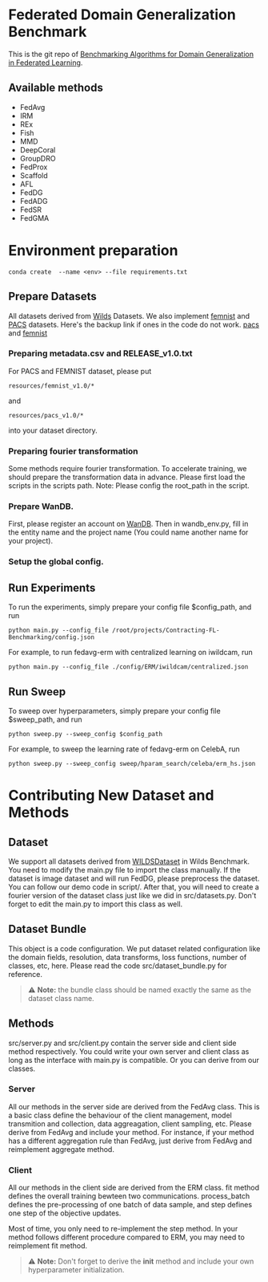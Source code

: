 # Federated Domain Generalization Benchmark

This is the git repo of [Benchmarking Algorithms for Domain Generalization in Federated Learning](https://openreview.net/forum?id=wprSv7ichW).

## Available methods
* FedAvg
* IRM
* REx
* Fish
* MMD
* DeepCoral
* GroupDRO
* FedProx
* Scaffold
* AFL
* FedDG
* FedADG
* FedSR
* FedGMA

# Environment preparation
```
conda create  --name <env> --file requirements.txt
```

## Prepare Datasets
All datasets derived from [Wilds](https://wilds.stanford.edu/) Datasets. We also implement [femnist](https://leaf.cmu.edu/) and [PACS](https://arxiv.org/abs/2007.01434) datasets.
Here's the backup link if ones in the code do not work. [pacs](https://drive.google.com/file/d/1qIcjspcQrbx6iDDDE1kYz3ccGjyr5485/view?usp=sharing) and [femnist](https://drive.google.com/file/d/12s5rMqVWpw7x1JFYtKQM1cisBgHot01M/view?usp=sharing)

### Preparing metadata.csv and RELEASE_v1.0.txt
For PACS and FEMNIST dataset, please put 
```
resources/femnist_v1.0/* 
```
and 
```
resources/pacs_v1.0/* 
```
into your dataset directory.

### Preparing fourier transformation
Some methods require fourier transformation. To accelerate training, we should prepare the transformation data in advance. Please first load the scripts in the scripts path. Note: Please config the root_path in the script.

### Prepare WanDB.
First, please register an account on [WanDB](https://wandb.ai/). Then in wandb_env.py, fill in the entity name and the project name (You could name another name for your project).

### Setup the global config.

## Run Experiments
To run the experiments, simply prepare your config file $config_path, and run
```
python main.py --config_file /root/projects/Contracting-FL-Benchmarking/config.json
```
For example, to run fedavg-erm with centralized learning on iwildcam, run
```
python main.py --config_file ./config/ERM/iwildcam/centralized.json
```
## Run Sweep
To sweep over hyperparameters, simply prepare your config file $sweep_path, and run
```
python sweep.py --sweep_config $config_path
```
For example, to sweep the learning rate of fedavg-erm on CelebA, run
```
python sweep.py --sweep_config sweep/hparam_search/celeba/erm_hs.json
```

# Contributing New Dataset and Methods
## Dataset
We support all datasets derived from [WILDSDataset](https://github.com/p-lambda/wilds/blob/main/wilds/datasets/wilds_dataset.py) in Wilds Benchmark. You need to modify the main.py file to import the class manually. If the dataset is image dataset and will run FedDG, please preprocess the dataset. You can follow our demo code in script/. After that, you will need to create a fourier version of the dataset class just like we did in src/datasets.py. Don't forget to edit the main.py to import this class as well.

## Dataset Bundle
This object is a code configuration. We put dataset related configuration like the domain fields, resolution, data transforms, loss functions, number of classes, etc, here. Please read the code src/dataset_bundle.py for reference.
> ⚠️ **Note:** the bundle class should be named exactly the same as the dataset class name.

## Methods
src/server.py and src/client.py contain the server side and client side method respectively. You could write your own server and client class as long as the interface with main.py is compatible. Or you can derive from our classes.

### Server
All our methods in the server side are derived from the FedAvg class. This is a basic class define the behaviour of the client management, model transmition and collection, data aggreagation, client sampling, etc. Please derive from FedAvg and include your method. For instance, if your method has a different aggregation rule than FedAvg, just derive from FedAvg and reimplement aggregate method.

### Client
All our methods in the client side are derived from the ERM class. fit method defines the overall training bewteen two communications. process_batch defines the pre-processing of one batch of data sample, and step defines one step of the objective updates. 

Most of time, you only need to re-implement the step method. In your method follows different procedure compared to ERM, you may need to reimplement fit method. 
> ⚠️ **Note:** Don't forget to derive the __init__ method and include your own hyperparameter initialization.
